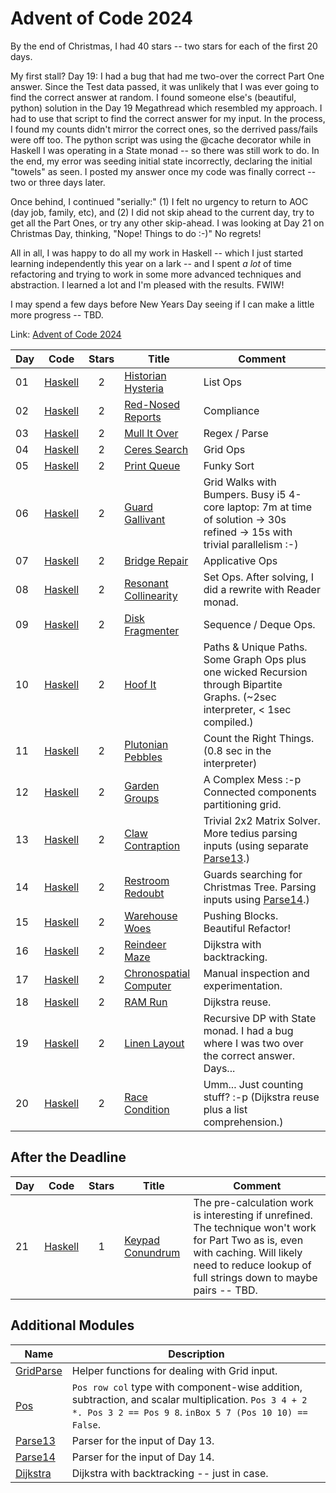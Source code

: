 # Advent of Code 2024

By the end of Christmas, I had 40 stars -- two stars for each of the first 20 days. 

My first stall? Day 19: I had a bug that had me two-over the correct Part One answer. Since the Test data passed, it was unlikely that I was ever going to find the correct answer at random. I found someone else's (beautiful, python) solution in the Day 19 Megathread which resembled my approach. I had to use that script to find the correct answer for my input. In the process, I found my counts didn't mirror the correct ones, so the derrived pass/fails were off too. The python script was using the @cache decorator while in Haskell I was operating in a State monad -- so there was still work to do. In the end, my error was seeding initial state incorrectly, declaring the initial "towels" as seen. I posted my answer once my code was finally correct -- two or three days later.

Once behind, I continued "serially:" (1) I felt no urgency to return to AOC (day job, family, etc), and (2) I did not skip ahead to the current day, try to get all the Part Ones, or try any other skip-ahead. I was looking at Day 21 on Christmas Day, thinking, "Nope! Things to do :-)" No regrets!

All in all, I was happy to do all my work in Haskell -- which I just started learning independently this year on a lark -- and I spent *a lot* of time refactoring and trying to work in some more advanced techniques and abstraction. I learned a lot and I'm pleased with the results.  FWIW!

I may spend a few days before New Years Day seeing if I can make a little more progress -- TBD.


Link: [Advent of Code 2024](https://adventofcode.com/2024)

| Day | Code             | Stars | Title                                                        | Comment                                                                                                                        |
| --- | ---------------- | :---: | ------------------------------------------------------------ | ------------------------------------------------------------------------------------------------------------------------------ |
| 01  | [Haskell](01.hs) |   2   | [Historian Hysteria](https://adventofcode.com/2024/day/1)    | List Ops                                                                                                                       |
| 02  | [Haskell](02.hs) |   2   | [Red-Nosed Reports](https://adventofcode.com/2024/day/2)     | Compliance                                                                                                                     |
| 03  | [Haskell](03.hs) |   2   | [Mull It Over](https://adventofcode.com/2024/day/3)          | Regex / Parse                                                                                                                  |
| 04  | [Haskell](04.hs) |   2   | [Ceres Search](https://adventofcode.com/2024/day/4)          | Grid Ops                                                                                                                       |
| 05  | [Haskell](05.hs) |   2   | [Print Queue](https://adventofcode.com/2024/day/5)           | Funky Sort                                                                                                                     |
| 06  | [Haskell](06.hs) |   2   | [Guard Gallivant](https://adventofcode.com/2024/day/6)       | Grid Walks with Bumpers. Busy i5 4-core laptop: 7m at time of solution -> 30s refined -> 15s with trivial parallelism :-)      |
| 07  | [Haskell](07.hs) |   2   | [Bridge Repair](https://adventofcode.com/2024day/7)          | Applicative Ops                                                                                                                |
| 08  | [Haskell](08.hs) |   2   | [Resonant Collinearity](https://adventofcode.com/2024/day/8) | Set Ops. After solving, I did a rewrite with Reader monad.                                                                     |
| 09  | [Haskell](09.hs) |   2   | [Disk Fragmenter](https://adventofcode.com/2024/day/9)       | Sequence / Deque Ops.                                                                                                          |
| 10  | [Haskell](10.hs) |   2   | [Hoof It](https://adventofcode.com/2024/day/10)              | Paths & Unique Paths. Some Graph Ops plus one wicked Recursion through Bipartite Graphs. (~2sec interpreter, < 1sec compiled.) |
| 11  | [Haskell](11.hs) |   2   | [Plutonian Pebbles](https://adventofcode.com/2024/day/11)    | Count the Right Things. (0.8 sec in the interpreter)                                                                           |
| 12  | [Haskell](12.hs) |   2   | [Garden Groups](https://adventofcode.com/2024/day/12)        | A Complex Mess :-p Connected components partitioning grid.                                                                     |
| 13  | [Haskell](13.hs) |   2   | [Claw Contraption](https://adventofcode.com/2024/day/13)     | Trivial 2x2 Matrix Solver. More tedius parsing inputs (using separate [Parse13](Parse13.hs).)                                  |
| 14  | [Haskell](14.hs) |   2   | [Restroom Redoubt](https://adventofcode.com/2024/day/14)     | Guards searching for Christmas Tree. Parsing inputs using [Parse14](Parse14.hs).)                                              |
| 15  | [Haskell](15/)   |   2   | [Warehouse Woes](https://adventofcode.com/2024/day/15)       | Pushing Blocks. Beautiful Refactor!                                                                                            |
| 16  | [Haskell](16/)   |   2   | [Reindeer Maze](https://adventofcode.com/2024/day/16)        | Dijkstra with backtracking.                                                                                                    |
| 17  | [Haskell](17/)   |   2   | [Chronospatial Computer](https://adventofcode.com/2024/day/17)        | Manual inspection and experimentation.   |
| 18  | [Haskell](18/)   |   2   | [RAM Run](https://adventofcode.com/2024/day/18)        | Dijkstra reuse. |
| 19  | [Haskell](19/)   |   2   | [Linen Layout](https://adventofcode.com/2024/day/19)        | Recursive DP with State monad. I had a bug where I was two over the correct answer. Days... |
| 20  | [Haskell](20/)   |   2   | [Race Condition](https://adventofcode.com/2024/day/20)        | Umm... Just counting stuff? :-p  (Dijkstra reuse plus a list comprehension.) |

## After the Deadline

| Day | Code             | Stars | Title                                                        | Comment                                                                                                                        |
| --- | ---------------- | :---: | ------------------------------------------------------------ | ------------------------------------------------------------------------------------------------------------------------------ |
| 21 | [Haskell](21/) | 1 | [Keypad Conundrum](https://adventofcode.com/2024/day/21) | The pre-calculation work is interesting if unrefined. The technique won't work for Part Two as is, even with caching. Will likely need to reduce lookup of full strings down to maybe pairs -- TBD. |

## Additional Modules

| Name                      | Description                                                                                                                                                     |
| ------------------------- | --------------------------------------------------------------------------------------------------------------------------------------------------------------- |
| [GridParse](GridParse.hs) | Helper functions for dealing with Grid input.                                                                                                                   |
| [Pos](Pos.hs)             | `Pos row col` type with component-wise addition, subtraction, and scalar multiplication. `Pos 3 4 + 2 *. Pos 3 2 == Pos 9 8`. `inBox 5 7 (Pos 10 10) == False`. |
| [Parse13](Parse13.hs)     | Parser for the input of Day 13.                                                                                                                                 |
| [Parse14](Parse14.hs)     | Parser for the input of Day 14.                                                                                                                                 |
| [Dijkstra](16/Dijkstra.hs) | Dijkstra with backtracking -- just in case. |

